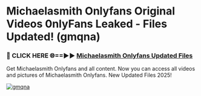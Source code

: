 # Michaelasmith Onlyfans Original Videos 0nlyFans Leaked - Files Updated! (gmqna)

<h3>🔴 CLICK HERE 🌐==►► <a href="https://tinyurl.com/2wckxsce" rel="nofollow">Michaelasmith Onlyfans Updated Files</a></h3>

Get Michaelasmith Onlyfans and all content. Now you can access all videos and pictures of Michaelasmith Onlyfans. New Updated Files 2025!

[![gmqna](https://i.imgur.com/AFduVYN.gif)](https://tinyurl.com/2wckxsce)
